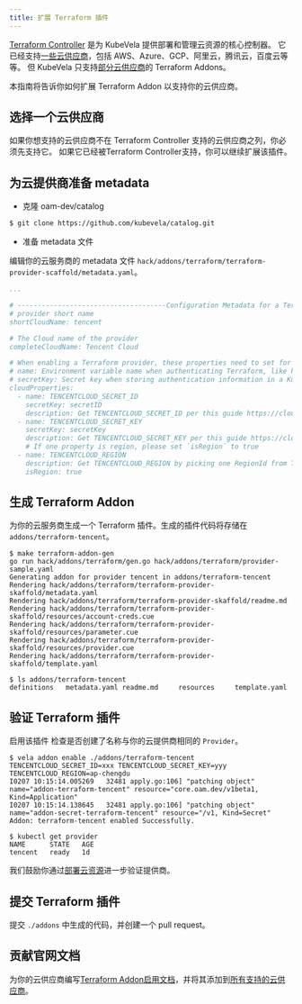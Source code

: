 ```yaml
---
title: 扩展 Terraform 插件
---
```


[Terraform Controller](https://github.com/oam-dev/terraform-controller) 是为 KubeVela 提供部署和管理云资源的核心控制器。
它已经支持[一些云供应商](https://github.com/oam-dev/terraform-controller#supported-cloud-providers)，包括 AWS、Azure、GCP、阿里云，腾讯云，百度云等等。
但 KubeVela 只支持[部分云供应商](https://kubevela.io/docs/tutorials/consume-cloud-services#enabling-cloud-vendor-addons)的 Terraform Addons。

本指南将告诉你如何扩展 Terraform Addon 以支持你的云供应商。

## 选择一个云供应商

如果你想支持的云供应商不在 Terraform Controller 支持的云供应商之列，你必须先支持它。 如果它已经被Terraform Controller支持，你可以继续扩展该插件。

## 为云提供商准备 metadata

- 克隆 oam-dev/catalog

```bash
$ git clone https://github.com/kubevela/catalog.git
```

- 准备 metadata 文件

编辑你的云服务商的 metadata 文件 `hack/addons/terraform/terraform-provider-scaffold/metadata.yaml`。

```yaml
...

# -------------------------------------Configuration Metadata for a Terraform Addon-------------------------------------
# provider short name
shortCloudName: tencent

# The Cloud name of the provider
completeCloudName: Tencent Cloud

# When enabling a Terraform provider, these properties need to set for authentication. For Tencent Cloud,
# name: Environment variable name when authenticating Terraform, like https://github.com/oam-dev/terraform-controller/blob/master/controllers/provider/credentials.go#L59
# secretKey: Secret key when storing authentication information in a Kubernetes, like https://github.com/oam-dev/terraform-controller/blob/master/controllers/provider/credentials.go#L109.
cloudProperties:
  - name: TENCENTCLOUD_SECRET_ID
    secretKey: secretID
    description: Get TENCENTCLOUD_SECRET_ID per this guide https://cloud.tencent.com/document/product/1213/67093
  - name: TENCENTCLOUD_SECRET_KEY
    secretKey: secretKey
    description: Get TENCENTCLOUD_SECRET_KEY per this guide https://cloud.tencent.com/document/product/1213/67093
    # If one property is region, please set `isRegion` to true
  - name: TENCENTCLOUD_REGION
    description: Get TENCENTCLOUD_REGION by picking one RegionId from Tencent Cloud region list https://cloud.tencent.com/document/api/1140/40509#.E5.9C.B0.E5.9F.9F.E5.88.97.E8.A1.A8
    isRegion: true
```

## 生成 Terraform Addon

为你的云服务商生成一个 Terraform 插件。生成的插件代码将存储在 `addons/terraform-tencent`。

```shell
$ make terraform-addon-gen
go run hack/addons/terraform/gen.go hack/addons/terraform/provider-sample.yaml
Generating addon for provider tencent in addons/terraform-tencent
Rendering hack/addons/terraform/terraform-provider-skaffold/metadata.yaml
Rendering hack/addons/terraform/terraform-provider-skaffold/readme.md
Rendering hack/addons/terraform/terraform-provider-skaffold/resources/account-creds.cue
Rendering hack/addons/terraform/terraform-provider-skaffold/resources/parameter.cue
Rendering hack/addons/terraform/terraform-provider-skaffold/resources/provider.cue
Rendering hack/addons/terraform/terraform-provider-skaffold/template.yaml

$ ls addons/terraform-tencent
definitions   metadata.yaml readme.md     resources     template.yaml
```

## 验证 Terraform 插件

启用该插件 检查是否创建了名称与你的云提供商相同的 `Provider`。

```shell
$ vela addon enable ./addons/terraform-tencent TENCENTCLOUD_SECRET_ID=xxx TENCENTCLOUD_SECRET_KEY=yyy TENCENTCLOUD_REGION=ap-chengdu
I0207 10:15:14.005269   32481 apply.go:106] "patching object" name="addon-terraform-tencent" resource="core.oam.dev/v1beta1, Kind=Application"
I0207 10:15:14.138645   32481 apply.go:106] "patching object" name="addon-secret-terraform-tencent" resource="/v1, Kind=Secret"
Addon: terraform-tencent enabled Successfully.

$ kubectl get provider
NAME      STATE   AGE
tencent   ready   1d
```

我们鼓励你通过[部署云资源](../../tutorials/consume-cloud-services)进一步验证提供商。

## 提交 Terraform 插件

提交 `./addons` 中生成的代码，并创建一个 pull request。

## 贡献官网文档

为你的云供应商编写[Terraform Addon启用文档](../../reference/addons/terraform)，并将其添加到[所有支持的云供应商](../../tutorials/consume-cloud-services#enabling-cloud-vendor-addons)。
